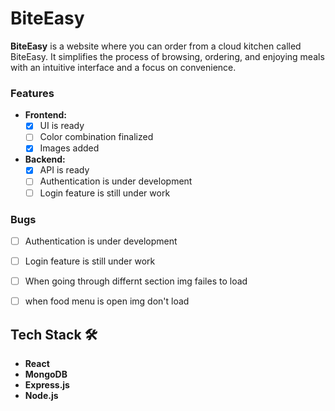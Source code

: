 # BiteEasy

**BiteEasy** is a website where you can order from a cloud kitchen called BiteEasy. It simplifies the process of browsing, ordering, and enjoying meals with an intuitive interface and a focus on convenience.

### Features

- **Frontend:**
  - [x] UI is ready
  - [ ] Color combination finalized
  - [x] Images added

- **Backend:**
  - [x] API is ready
  - [ ] Authentication is under development
  - [ ] Login feature is still under work

### Bugs
- [ ] Authentication is under development
- [ ] Login feature is still under work
- [ ] When going through differnt section img failes to load
- [ ] when food menu is open img don't load


## Tech Stack 🛠️

- **React**
- **MongoDB**
- **Express.js**
- **Node.js**



